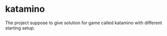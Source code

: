 # katamino

The project suppose to give solution for game called katamino with different starting setup.
